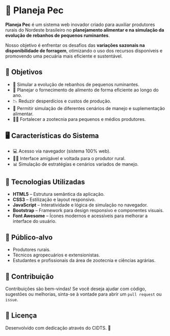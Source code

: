 # 🐄 Planeja Pec

**Planeja Pec** é um sistema web inovador criado para auxiliar produtores rurais do Nordeste brasileiro no **planejamento alimentar e na simulação da evolução de rebanhos de pequenos ruminantes**.

Nosso objetivo é enfrentar os desafios das **variações sazonais na disponibilidade de forragem**, otimizando o uso dos recursos disponíveis e promovendo uma pecuária mais eficiente e sustentável.

## 🚜 Objetivos

- 🐑 Simular a evolução de rebanhos de pequenos ruminantes.
- 🌾 Planejar o fornecimento de alimento de forma eficiente ao longo do ano.
- 📉 Reduzir desperdícios e custos de produção.
- 🔄 Permitir simulação de diferentes cenários de manejo e suplementação alimentar.
- 🧑‍🌾 Fortalecer a zootecnia  para pequenos e médios produtores.

## 🖥️ Características do Sistema

- 💻 Acesso via navegador (sistema 100% web).
- 👨‍🌾 Interface amigável e voltada para o produtor rural.
- 📊 Simulação de estratégias e cenários variados de manejo.

## 🧩 Tecnologias Utilizadas

- **HTML5** – Estrutura semântica da aplicação.
- **CSS3** – Estilização e layout responsivo.
- **JavaScript** – Interatividade e lógica de simulação no navegador.
- **Bootstrap** – Framework para design responsivo e componentes visuais.
- **Font Awesome** – Ícones modernos e acessíveis para melhorar a interface do usuário.

## 📌 Público-alvo

- Produtores rurais.
- Técnicos agropecuários e extensionistas.
- Estudantes e profissionais da área de zootecnia e ciências agrárias.

## 🤝 Contribuição

Contribuições são bem-vindas! Se você deseja ajudar com código, sugestões ou melhorias, sinta-se à vontade para abrir um `pull request` ou `issue`.

## 📄 Licença

Desenvolvido com dedicação através do CIDTS. 🌾
